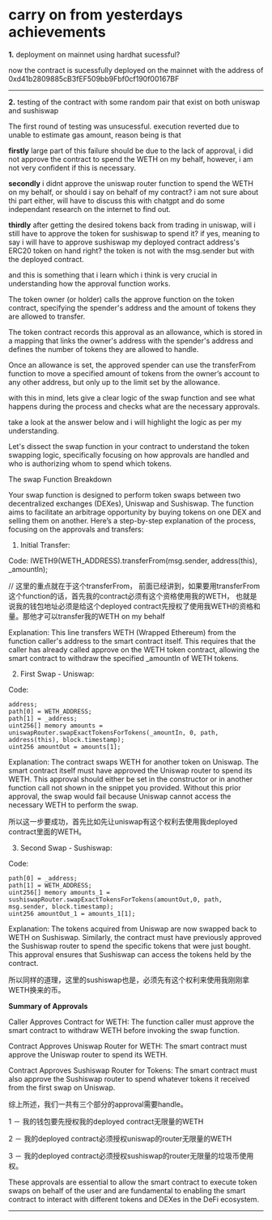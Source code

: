 # carry on from yesterdays achievements


__1.__ deployment on mainnet using hardhat sucessful?


now the contract is sucessfully deployed on the mainnet with the address of 0xd41b2809885cB3fEF509bb9Fbf0cf190f00167BF


---------------------------------------------------------------------------------------------------------------------


__2.__ testing of the contract with some random pair that exist on both uniswap and sushiswap

The first round of testing was unsucessful. execution reverted due to unable to estimate gas amount, reason being is that



__firstly__ large part of this failure should be due to the lack of approval, 
i did not approve the contract to spend the WETH on my behalf, however, i am not very confident if this is necessary.



__secondly__ i didnt approve the uniswap router function to spend the WETH on my behalf, or should i say on behalf of my contract? i am not sure about thi part either, will have to discuss this with chatgpt and do some independant research on the internet to find out. 



__thirdly__ after getting the desired tokens back from trading in uniswap, will i still have to approve the token for sushiswap to spend it? if yes, meaning to say i will have to approve sushiswap my deployed contract address's ERC20 token on hand right? the token is not with the msg.sender but with the deployed contract. 
 


and this is something that i learn which i think is very crucial in understanding how the approval function works.

The token owner (or holder) calls the approve function on the token contract, specifying the spender's address and the amount of tokens they are allowed to transfer.

The token contract records this approval as an allowance, which is stored in a mapping that links the owner's address with the spender's address and defines the number of tokens they are allowed to handle.

Once an allowance is set, the approved spender can use the transferFrom function to move a specified amount of tokens from the owner’s account to any other address, but only up to the limit set by the allowance.


with this in mind, lets give a clear logic of the swap function and see what happens during the process and checks what are the necessary approvals.


take a look at the answer below and i will highlight the logic as per my understanding. 


Let's dissect the swap function in your contract to understand the token swapping logic, specifically focusing on how approvals are handled and who is authorizing whom to spend which tokens.

The swap Function Breakdown

Your swap function is designed to perform token swaps between two decentralized exchanges (DEXes), Uniswap and Sushiswap. The function aims to facilitate an arbitrage opportunity by buying tokens on one DEX and selling them on another. Here’s a step-by-step explanation of the process, focusing on the approvals and transfers:

1. Initial Transfer:

Code: IWETH9(WETH_ADDRESS).transferFrom(msg.sender, address(this), _amountIn); 


// 这里的重点就在于这个transferFrom， 前面已经讲到，如果要用transferFrom这个function的话，首先我的contract必须有这个资格使用我的WETH， 也就是说我的钱包地址必须是给这个deployed contract先授权了使用我WETH的资格和量。那他才可以transfer我的WETH on my behalf

Explanation: This line transfers WETH (Wrapped Ethereum) from the function caller's address to the smart contract itself. This requires that the caller has already called approve on the WETH token contract, allowing the smart contract to withdraw the specified _amountIn of WETH tokens.



2. First Swap - Uniswap:



Code:


```solidity
address;
path[0] = WETH_ADDRESS;
path[1] = _address;
uint256[] memory amounts = uniswapRouter.swapExactTokensForTokens(_amountIn, 0, path, address(this), block.timestamp);
uint256 amountOut = amounts[1];
```



Explanation: The contract swaps WETH for another token on Uniswap. The smart contract itself must have approved the Uniswap router to spend its WETH. This approval should either be set in the constructor or in another function call not shown in the snippet you provided. Without this prior approval, the swap would fail because Uniswap cannot access the necessary WETH to perform the swap.



所以这一步要成功，首先比如先让uniswap有这个权利去使用我deployed contract里面的WETH。



3. Second Swap - Sushiswap:

Code:
```solidity 
path[0] = _address;
path[1] = WETH_ADDRESS;
uint256[] memory amounts_1 = sushiswapRouter.swapExactTokensForTokens(amountOut,0, path, msg.sender, block.timestamp);
uint256 amountOut_1 = amounts_1[1];
```


Explanation: The tokens acquired from Uniswap are now swapped back to WETH on Sushiswap. Similarly, the contract must have previously approved the Sushiswap router to spend the specific tokens that were just bought. This approval ensures that Sushiswap can access the tokens held by the contract.



所以同样的道理，这里的sushiswap也是，必须先有这个权利来使用我刚刚拿WETH换来的币。




__Summary of Approvals__

Caller Approves Contract for WETH: The function caller must approve the smart contract to withdraw WETH before invoking the swap function.



Contract Approves Uniswap Router for WETH: The smart contract must approve the Uniswap router to spend its WETH.



Contract Approves Sushiswap Router for Tokens: The smart contract must also approve the Sushiswap router to spend whatever tokens it received from the first swap on Uniswap.



综上所述，我们一共有三个部分的approval需要handle。



1 － 我的钱包要先授权我的deployed contract无限量的WETH



2 － 我的deployed contract必须授权uniswap的router无限量的WETH



3 － 我的deployed contract必须授权sushiswap的router无限量的垃圾币使用权。



These approvals are essential to allow the smart contract to execute token swaps on behalf of the user and are fundamental to enabling the smart contract to interact with different tokens and DEXes in the DeFi ecosystem.



---------------------------------------------------------------------------------------------------------------------



